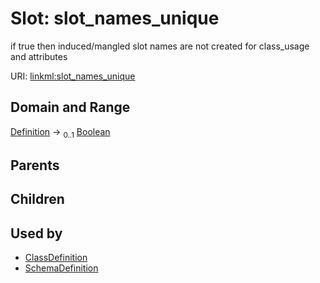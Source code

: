 
# Slot: slot_names_unique

if true then induced/mangled slot names are not created for class_usage and attributes

URI: [linkml:slot_names_unique](https://w3id.org/linkml/slot_names_unique)


## Domain and Range

[Definition](Definition.md) &#8594;  <sub>0..1</sub> [Boolean](types/Boolean.md)

## Parents


## Children


## Used by

 * [ClassDefinition](ClassDefinition.md)
 * [SchemaDefinition](SchemaDefinition.md)
